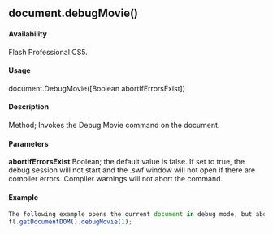 ## document.debugMovie()

#### Availability

Flash Professional CS5.

#### Usage

document.DebugMovie([Boolean abortIfErrorsExist])

#### Description

Method; Invokes the Debug Movie command on the document.

#### Parameters

**abortIfErrorsExist** Boolean; the default value is false. If set to true, the debug session will not start and the .swf window will not open if there are compiler errors. Compiler warnings will not abort the command.

#### Example

```javascript
The following example opens the current document in debug mode, but aborts the operation if compiler errors exist:
fl.getDocumentDOM().debugMovie(1);

```